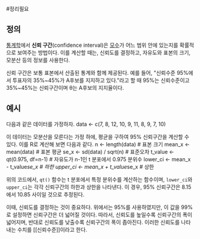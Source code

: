#정리필요
## 정의
[통계학](https://ko.wikipedia.org/wiki/%ED%86%B5%EA%B3%84%ED%95%99)에서 **신뢰 구간**(confidence interval)은 [모수](https://ko.wikipedia.org/wiki/%EB%AA%A8%EC%88%98 "모수")가 어느 범위 안에 있는지를 확률적으로 보여주는 방법이다. 이를 계산할 때는, 신뢰도를 결정하고, 자유도와 표본의 크기, 모분산 등의 정보를 사용한다.

신뢰 구간은 보통 표본에서 산출된 통계와 함께 제공된다. 예를 들어, "신뢰수준 95%에서 투표자의 35%~45%가 A후보를 지지하고 있다."라고 할 때 95%는 신뢰수준이고 35%~45%는 신뢰구간이며 θ는 A후보의 지지율이다.

## 예시
다음과 같은 데이터를 가정하자.
 data <- c(7, 8, 12, 10, 9, 11, 8, 9, 7, 10)

이 데이터는 모분산을 모른다는 가정 하에, 평균을 구하여 95% 신뢰구간을 계산할 수 있다. 이를 R로 계산해 보면 다음과 같다. 
 n <- length(data) # 표본 크기
 mean_x <- mean(data) # 표본 평균
 se_x <- sd(data) / sqrt(n) # 표준오차
 t_value <- qt(0.975, df=n-1) # 자유도가 n-1인 t 분포에서 0.975 분위수
 lower_ci <- mean_x - t_value*se_x # 하한
 upper_ci <- mean_x + t_value*se_x # 상한

위의 코드에서, `qt()` 함수는 t 분포에서 특정 분위수를 계산하는 함수이며, `lower_ci`와 `upper_ci`는 각각 신뢰구간의 하한과 상한을 나타낸다. 이 경우, 95% 신뢰구간은 8.15에서 10.85 사이일 것으로 추정된다.

이때, 신뢰도를 결정하는 것이 중요하다. 위에서는 95%를 사용하였지만, 이 값을 99%로 설정하면 신뢰구간은 더 넓어질 것이다. 따라서, 신뢰도를 높일수록 신뢰구간의 폭이 넓어지며, 반대로 신뢰도를 낮출수록 신뢰구간의 폭이 좁아진다. 이러한 신뢰도를 나타내는 수치를 [[신뢰수준]]이라고 한다.